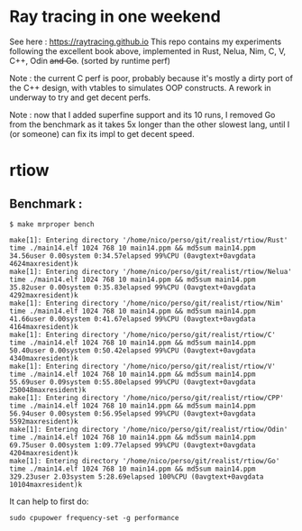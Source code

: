 # Ray tracing in one weekend
See here : https://raytracing.github.io
This repo contains my experiments following the excellent book above,
implemented in Rust, Nelua, Nim, C, V, C++, Odin ~~and Go~~. (sorted by runtime perf)

Note : the current C perf is poor, probably because it's mostly a dirty port of the C++ design,
with vtables to simulates OOP constructs. A rework in underway to try and get decent perfs.

Note : now that I added superfine support and its 10 runs, I removed Go from the benchmark as it
takes 5x longer than the other slowest lang, until I (or someone) can fix its impl to get decent speed.

# rtiow
Benchmark :
-------------
`$ make mrproper bench`

```
make[1]: Entering directory '/home/nico/perso/git/realist/rtiow/Rust'
time ./main14.elf 1024 768 10 main14.ppm && md5sum main14.ppm
34.56user 0.00system 0:34.57elapsed 99%CPU (0avgtext+0avgdata 4624maxresident)k
make[1]: Entering directory '/home/nico/perso/git/realist/rtiow/Nelua'
time ./main14.elf 1024 768 10 main14.ppm && md5sum main14.ppm
35.82user 0.00system 0:35.83elapsed 99%CPU (0avgtext+0avgdata 4292maxresident)k
make[1]: Entering directory '/home/nico/perso/git/realist/rtiow/Nim'
time ./main14.elf 1024 768 10 main14.ppm && md5sum main14.ppm
41.66user 0.00system 0:41.67elapsed 99%CPU (0avgtext+0avgdata 4164maxresident)k
make[1]: Entering directory '/home/nico/perso/git/realist/rtiow/C'
time ./main14.elf 1024 768 10 main14.ppm && md5sum main14.ppm
50.40user 0.00system 0:50.42elapsed 99%CPU (0avgtext+0avgdata 4340maxresident)k
make[1]: Entering directory '/home/nico/perso/git/realist/rtiow/V'
time ./main14.elf 1024 768 10 main14.ppm && md5sum main14.ppm
55.69user 0.09system 0:55.80elapsed 99%CPU (0avgtext+0avgdata 250048maxresident)k
make[1]: Entering directory '/home/nico/perso/git/realist/rtiow/CPP'
time ./main14.elf 1024 768 10 main14.ppm && md5sum main14.ppm
56.94user 0.00system 0:56.95elapsed 99%CPU (0avgtext+0avgdata 5592maxresident)k
make[1]: Entering directory '/home/nico/perso/git/realist/rtiow/Odin'
time ./main14.elf 1024 768 10 main14.ppm && md5sum main14.ppm
69.75user 0.00system 1:09.77elapsed 99%CPU (0avgtext+0avgdata 4204maxresident)k
make[1]: Entering directory '/home/nico/perso/git/realist/rtiow/Go'
time ./main14.elf 1024 768 10 main14.ppm && md5sum main14.ppm
329.23user 2.03system 5:28.69elapsed 100%CPU (0avgtext+0avgdata 10104maxresident)k
```

It can help to first do:
```
sudo cpupower frequency-set -g performance
```
